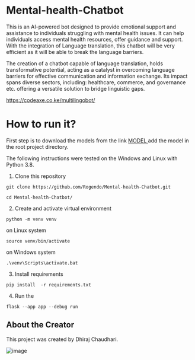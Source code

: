 # Mental-health-Chatbot 
This is an AI-powered bot designed to provide emotional support and assistance to individuals struggling with mental health issues. 
It can help individuals access mental health resources, offer guidance and support. 
With the integration of Language translation, this chatbot will be very efficient as it will be able to break the language barriers. 

The creation of a chatbot capable of language translation, holds transformative potential, acting as a catalyst in overcoming language barriers for effective communication and information exchange. 
Its impact spans diverse sectors, including: healthcare, commerce, and governance etc. offering a versatile solution to bridge linguistic gaps.

https://codeaxe.co.ke/multilingobot/
# How to run it?

First step is to download the models from the link <a href="https://drive.google.com/drive/folders/1ybwgK1XNG1wd8As0m9vjMdQfHmD6E9uk?usp=sharing"> MODEL </a> add the model in the root project directory.

The following instructions were tested on the Windows and Linux with Python 3.8.

1. Clone this repository

```
git clone https://github.com/Rogendo/Mental-health-Chatbot.git
```
```
cd Mental-health-Chatbot/
```

2. Create and activate virtual environment 

```
python -m venv venv
```
on Linux system
```
source venv/bin/activate
```
on Windows system
```
.\venv\Scripts\activate.bat
```
3. Install requirements

```
pip install  -r requirements.txt
```

4. Run the 
```
flask --app app --debug run

```
## About the Creator

This project was created by Dhiraj Chaudhari.



![image](https://user-images.githubusercontent.com/62094358/221975328-2c9500a6-d551-4704-8544-e60e449bcdda.png)
